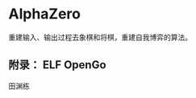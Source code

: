 

<!--
 * @version:
 * @Author:  StevenJokess（蔡舒起） https://github.com/StevenJokess
 * @Date: 2023-03-30 00:50:24
 * @LastEditors:  StevenJokess（蔡舒起） https://github.com/StevenJokess
 * @LastEditTime: 2023-05-13 22:58:00
 * @Description:
 * @Help me: 如有帮助，请赞助，失业3年了。![支付宝收款码](https://github.com/StevenJokess/d2rl/blob/master/img/%E6%94%B6.jpg)
 * @TODO::
 * @Reference:
-->
# AlphaZero

重建输入、输出过程去象棋和将棋，重建自我博弈的算法。



## 附录： ELF OpenGo

田渊栋



[1]: https://www.bilibili.com/video/BV147411i7tM/?spm_id_from=333.337.search-card.all.click
